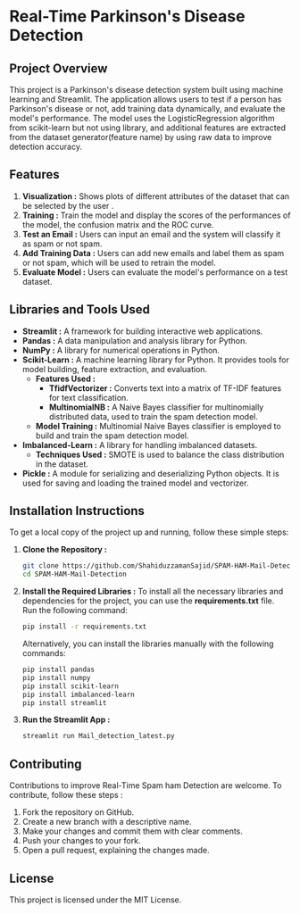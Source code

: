 # Real-Time Parkinson's Disease Detection


## Project Overview
This project is a Parkinson's disease detection system built using machine learning and Streamlit. The application allows users to test if a person has Parkinson's disease or not, add training data dynamically, and evaluate the model's performance. The model uses the LogisticRegression algorithm from scikit-learn but not using library, and additional features are extracted from the dataset generator(feature name) by using raw data to improve detection accuracy. 

## Features
1. **Visualization :** Shows plots of different attributes of the dataset  that can be selected by the user .
2. **Training :** Train the model and display the scores of the performances of the model, the confusion matrix and the ROC curve.
3. **Test an Email :** Users can input an email and the system will classify it as spam or not spam.
4. **Add Training Data :** Users can add new emails and label them as spam or not spam, which will be used to retrain the model.
5. **Evaluate Model :** Users can evaluate the model's performance on a test dataset.

## Libraries and Tools Used
- **Streamlit :** A framework for building interactive web applications.
- **Pandas :** A data manipulation and analysis library for Python.
- **NumPy :** A library for numerical operations in Python.
- **Scikit-Learn :** A machine learning library for Python. It provides tools for model building, feature extraction, and evaluation.
  - **Features Used :**
    - **TfidfVectorizer :** Converts text into a matrix of TF-IDF features for text classification.
    - **MultinomialNB :** A Naive Bayes classifier for multinomially distributed data, used to train the spam detection model.
  - **Model Training :** Multinomial Naive Bayes classifier is employed to build and train the spam detection model.
- **Imbalanced-Learn :** A library for handling imbalanced datasets.
  - **Techniques Used :** SMOTE is used to balance the class distribution in the dataset.
- **Pickle :** A module for serializing and deserializing Python objects. It is used for saving and loading the trained model and vectorizer.

## Installation Instructions
To get a local copy of the project up and running, follow these simple steps:

1. **Clone the Repository :**
   
   ```bash
   git clone https://github.com/ShahiduzzamanSajid/SPAM-HAM-Mail-Detection.git
   cd SPAM-HAM-Mail-Detection

 2. **Install the Required Libraries :**
   To install all the necessary libraries and dependencies for the project, you can use the **requirements.txt** file. Run the following command:

    ```bash
    pip install -r requirements.txt
    ```
    
    Alternatively, you can install the libraries manually with the following commands:

    ```bash
    pip install pandas
    pip install numpy
    pip install scikit-learn
    pip install imbalanced-learn
    pip install streamlit

 3. **Run the Streamlit App :**
  
     ```bash
     streamlit run Mail_detection_latest.py
     

## Contributing
Contributions to improve Real-Time Spam ham Detection are welcome. To contribute, follow these steps :

1. Fork the repository on GitHub.
2. Create a new branch with a descriptive name.
3. Make your changes and commit them with clear comments.
4. Push your changes to your fork.
5. Open a pull request, explaining the changes made.

## License
This project is licensed under the MIT License. 
